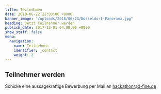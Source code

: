 ```yaml
---
title: Teilnehmen
date: 2018-06-22 22:00:00 +0000
banner_image: "/uploads/2018/06/23/Düsseldorf-Panorama.jpg"
heading: Jetzt Teilnehmer werden
publish_date: 2017-12-01 04:00:00 +0000
show_staff: false
menu:
  navigation:
    name: Teilnehmen
    identifier: _contact
    weight: 2
---
```

## Teilnehmer werden

Schicke eine aussagekräftige Bewerbung per Mail an hackathon@d-fine.de